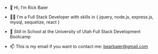 - 👋 Hi, I’m Rick Baier

- 👨‍💻 I'm a Full Stack Developer with skills in { jquery, node.js, express.js, mysql, sequelize, react }

- 🏫 Still in School at the University of Utah Full Stack Development Bootcamp

- 📫 This is my email if you want to contact me: bearbaier@gmail.com

<!---
RichardBaier/RichardBaier is a ✨ special ✨ repository because its `README.md` (this file) appears on your GitHub profile.
You can click the Preview link to take a look at your changes.
--->
